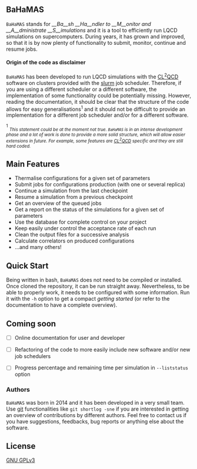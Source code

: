 BaHaMAS
-------

`BaHaMAS` stands for *__Ba__sh __Ha__ndler to __M__onitor and __A__dministrate __S__imulations* and it is a tool to efficiently run LQCD simulations on supercomputers. During years, it has grown and improved, so that it is by now plenty of functionality to submit, monitor, continue and resume jobs.

#### Origin of the code as disclaimer

`BaHaMAS` has been developed to run LQCD simulations with the [CL<sup>2</sup>QCD] software on clusters provided with the [slurm] job scheduler. Therefore, if you are using a different scheduler or a different software, the implementation of some functionality could be potentially missing.
However, reading the documentation, it should be clear that the structure of the code allows for easy generalisations<sup>1</sup> and it should not be difficult to provide an implementation for a different job scheduler and/or for a different software.

<sup>1</sup> <sub>_This statement could be at the moment not true. `BaHaMAS` is in an intense development phase and a lot of work is done to provide a more solid structure, which will allow easier extensions in future. For example, some features are [CL<sup>2</sup>QCD] specific and they are still hard coded._</sub>

## Main Features

 - Thermalise configurations for a given set of parameters
 - Submit jobs for configurations production (with one or several replica)
 - Continue a simulation from the last checkpoint
 - Resume a simulation from a previous checkpoint
 - Get an overview of the queued jobs
 - Get a report on the status of the simulations for a given set of parameters
 - Use the database for complete control on your project
 - Keep easily under control the acceptance rate of each run
 - Clean the output files for a successive analysis
 - Calculate correlators on produced configurations
 - ...and many others!

## Quick Start

Being written in bash, `BaHaMAS` does not need to be compiled or installed. Once cloned the repository, it can be run straight away. Nevertheless, to be able to properly work, it needs to be configured with some information. Run it with the `-h` option to get a compact _getting started_ (or refer to the documentation to have a complete overview).

## Coming soon

  - [ ] Online documentation for user and developer
  - [ ] Refactoring of the code to more easily include new software and/or new job schedulers
  - [ ] Progress percentage and remaining time per simulation in `--liststatus` option


### Authors

`BaHaMAS` was born in 2014 and it has been developed in a very small team. Use [git] functionalities like `git shortlog -sne` if you are interested in getting an overview of contributions by different authors. Feel free to contact us if you have suggestions, feedbacks, bug reports or anything else about the software.


License
----
[GNU GPLv3](https://choosealicense.com/licenses/gpl-3.0/)


[//]: # (These are reference links used in the body of this note and get stripped out when the markdown processor does its job. There is no need to format nicely because it shouldn't be seen. Thanks SO - http://stackoverflow.com/questions/4823468/store-comments-in-markdown-syntax)


   [slurm]: <https://slurm.schedmd.com/>
   [CL<sup>2</sup>QCD]: <https://github.com/AG-Philipsen/cl2qcd>
   [git]: <https://git-scm.com>
